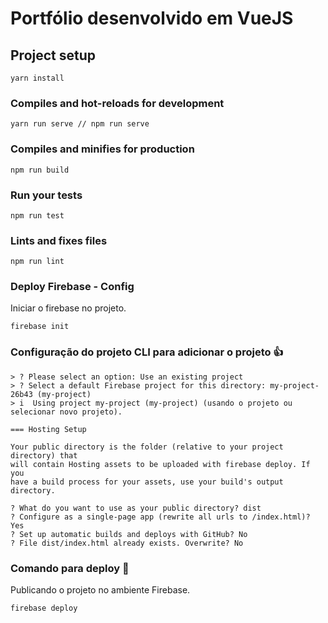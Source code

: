 # Portfólio desenvolvido em VueJS


## Project setup
```
yarn install
```

### Compiles and hot-reloads for development
```
yarn run serve // npm run serve
```

### Compiles and minifies for production
```
npm run build
```

### Run your tests
```
npm run test
```

### Lints and fixes files
```
npm run lint
```

### Deploy Firebase - Config

Iniciar o firebase no projeto.
```
firebase init
```

### Configuração do projeto CLI para adicionar o projeto 👍

```
> ? Please select an option: Use an existing project
> ? Select a default Firebase project for this directory: my-project-26b43 (my-project)
> i  Using project my-project (my-project) (usando o projeto ou selecionar novo projeto).

=== Hosting Setup

Your public directory is the folder (relative to your project directory) that
will contain Hosting assets to be uploaded with firebase deploy. If you
have a build process for your assets, use your build's output directory.

? What do you want to use as your public directory? dist
? Configure as a single-page app (rewrite all urls to /index.html)? Yes
? Set up automatic builds and deploys with GitHub? No
? File dist/index.html already exists. Overwrite? No
````

### Comando para deploy 🥇

Publicando o projeto no ambiente Firebase.
```
firebase deploy
```